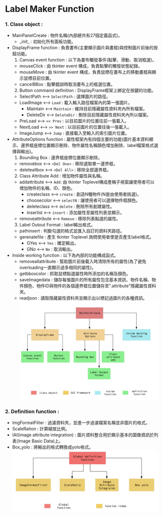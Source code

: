 # Label Maker Function
### 1. Class object :
  - MainPanelCreate : 物件名稱(內部總共有27個定義函式)。
    + \__init__ : 初始化所有面板功能。
  - DisplayFrame function : 負責畫布(主要顯示圖片與畫框)與控制圖片前後的按鈕功能。
    1. Canvas event function : 以下為畫布觸發事件(點擊、滑動、取消框選)。
      + mouseClick : 由 tkinter event 構成，負責點擊的觸發狀態紀錄。
      + mouseMove : 由 tkinter event 構成，負責鼠標在畫布上的移動畫框與顯示鼠標目前位置。
      + cancelBBox : 點擊錯誤時取消畫布上的框選位置。
    2. Button command definition : DisplayFrame框架上綁定在按鍵的功能。
      + SelectPath <--> `SelectPath` : 選擇圖片的路徑。
      + LoadImage <--> `Load` : 載入輸入路徑檔案內的第一張圖片。
        * Maintain <--> `Maintain` : 維持目前隱藏屬性資料夾內所有檔案。
        * DeleteDir <--> `DeleteDir` : 刪除目前隱藏屬性資料夾內所以檔案。
      + PreLoad <--> `<< Prev` : 以目前圖片的位置往前一張載入。
      + NextLoad <--> `>> Next` : 以目前圖片的位置往後一張載入。
      + ImageJump <-->  `Jump` : 直接載入至輸入的索引圖片位置。
  - AttributeOptions function : 屬性框架內有四個主要的功能(圖片基本資料顯示、邊界框座標位置顯示刪除、物件屬性名稱顏色增加刪除、label檔案格式選擇與輸出)。
    1. Bounding Box : 邊界框座標位置顯示刪除。
      + removebox <--> `<Del One>` : 移除選取單一邊界框。
      + deleteallbox <--> `<Del All>` : 移除全部邊界框。
    2. Class Attribute Add : 增加物件屬性與名稱。
      + addattribute <--> `Add`: 由 tkinter Toplevel構成產稱子視窗讓使用者可以增加物件的名稱、ID、顏色。
        * createclass <--> `create` : 創造N種物件(N是由使用者挑選)。
        * choosecolor <--> `selectN` : 讓使用者可以選擇物件框顏色。
        * deleteclass <--> `delete` : 刪除所有創建屬性。
        * inserlist <--> `insert` : 添加屬性至屬性列表並顯示。
      + removeattribute <--> `Remove` : 移除列表點選的屬性。
    3. Label Outout Format : label輸出格式。
      + pathinsert : 判斷勾選的格式並匯入自訂的資料夾路徑。
      + gerenatefile : 產生 tkinter Toplevel 詢問使用者使是否產生label格式。
        + GYes <--> `Yes` : 確定輸出。
        + GNo <--> `No` : 取消輸出。
  - Inside working function : 以下為內部的功能構成函式。
    + removeallattribute : 幫助圖片前後載入時清除所有的屬性(為了避免 overloading一直顯示過多相同的屬性)。
    + getbboxcolor : 抓取鼠標點選屬性時所添加的名稱及顏色。
    + saveImagedata : 儲存每張圖片的所有屬性包含基本資訊、物件名稱、物件顏色、物件ID與物件的各個邊界框位置儲存至".attribute"隱藏屬性資料夾。
    + readjson : 讀取隱藏屬性資料夾並顯示出以標記過圖片的各種資訊。
    ![Label Maker class object 1](./Label_Maker_classobject.png)
### 2. Definition function :
  - ImgFormatFilter : 過濾資料夾，並進一步過濾檔案名稱並非圖片的格式。
  - ScaleRation : 計算縮放比例。
  - IAI(image attribute integration) : 圖片資料整合用於顯示基本的圖像資訊於列表(Image Basic Data)上。
  - Box_yolo : 將輸出的格式轉換成yolo格式。
    ![Label Maker Global function](./global_function.png)

